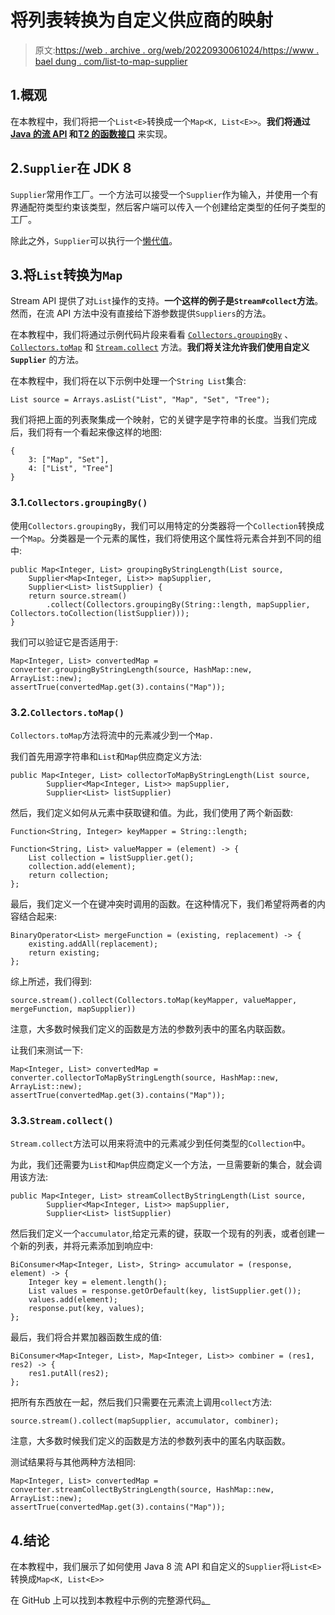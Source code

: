 # 将列表转换为自定义供应商的映射

> 原文:[https://web . archive . org/web/20220930061024/https://www . bael dung . com/list-to-map-supplier](https://web.archive.org/web/20220930061024/https://www.baeldung.com/list-to-map-supplier)

## 1.概观

在本教程中，我们将把一个`List<E>`转换成一个`Map<K, List<E>>`。**我们将通过 [Java 的流 API](/web/20220626195940/https://www.baeldung.com/java-8-streams) 和[T2 的函数接口](/web/20220626195940/https://www.baeldung.com/java-8-functional-interfaces)** 来实现。

## 2.`Supplier`在 JDK 8

`Supplier`常用作工厂。一个方法可以接受一个`Supplier`作为输入，并使用一个有界通配符类型约束该类型，然后客户端可以传入一个创建给定类型的任何子类型的工厂。

除此之外，`Supplier`可以执行一个[懒代值](/web/20220626195940/https://www.baeldung.com/guava-memoizer)。

## 3.将`List`转换为`Map`

Stream API 提供了对`List`操作的支持。**一个这样的例子是`Stream#collect`方法**。然而，在流 API 方法中没有直接给下游参数提供`Suppliers`的方法。

在本教程中，我们将通过示例代码片段来看看 [`Collectors.groupingBy`](/web/20220626195940/https://www.baeldung.com/java-groupingby-collector) 、 [`Collectors.toMap`](/web/20220626195940/https://www.baeldung.com/java-collectors-tomap) 和 [`Stream.collect`](/web/20220626195940/https://www.baeldung.com/java-8-collectors) 方法。**我们将关注允许我们使用自定义`Supplier`** 的方法。

在本教程中，我们将在以下示例中处理一个`String List`集合:

```
List source = Arrays.asList("List", "Map", "Set", "Tree");
```

我们将把上面的列表聚集成一个映射，它的关键字是字符串的长度。当我们完成后，我们将有一个看起来像这样的地图:

```
{
    3: ["Map", "Set"],
    4: ["List", "Tree"]
}
```

### 3.1.`Collectors.groupingBy()`

使用`Collectors.groupingBy`，我们可以用特定的分类器将一个`Collection`转换成一个`Map`。分类器是一个元素的属性，我们将使用这个属性将元素合并到不同的组中:

```
public Map<Integer, List> groupingByStringLength(List source, 
    Supplier<Map<Integer, List>> mapSupplier, 
    Supplier<List> listSupplier) {
    return source.stream()
        .collect(Collectors.groupingBy(String::length, mapSupplier, Collectors.toCollection(listSupplier)));
}
```

我们可以验证它是否适用于:

```
Map<Integer, List> convertedMap = converter.groupingByStringLength(source, HashMap::new, ArrayList::new);
assertTrue(convertedMap.get(3).contains("Map"));
```

### 3.2.`Collectors.toMap()`

`Collectors.toMap`方法将流中的元素减少到一个`Map.`

我们首先用源字符串和`List`和`Map`供应商定义方法:

```
public Map<Integer, List> collectorToMapByStringLength(List source, 
        Supplier<Map<Integer, List>> mapSupplier, 
        Supplier<List> listSupplier)
```

然后，我们定义如何从元素中获取键和值。为此，我们使用了两个新函数:

```
Function<String, Integer> keyMapper = String::length;

Function<String, List> valueMapper = (element) -> {
    List collection = listSupplier.get();
    collection.add(element);
    return collection;
};
```

最后，我们定义一个在键冲突时调用的函数。在这种情况下，我们希望将两者的内容结合起来:

```
BinaryOperator<List> mergeFunction = (existing, replacement) -> {
    existing.addAll(replacement);
    return existing;
};
```

综上所述，我们得到:

```
source.stream().collect(Collectors.toMap(keyMapper, valueMapper, mergeFunction, mapSupplier))
```

注意，大多数时候我们定义的函数是方法的参数列表中的匿名内联函数。

让我们来测试一下:

```
Map<Integer, List> convertedMap = converter.collectorToMapByStringLength(source, HashMap::new, ArrayList::new);
assertTrue(convertedMap.get(3).contains("Map"));
```

### 3.3.`Stream.collect()`

`Stream.collect`方法可以用来将流中的元素减少到任何类型的`Collection`中。

为此，我们还需要为`List`和`Map`供应商定义一个方法，一旦需要新的集合，就会调用该方法:

```
public Map<Integer, List> streamCollectByStringLength(List source, 
        Supplier<Map<Integer, List>> mapSupplier, 
        Supplier<List> listSupplier)
```

然后我们定义一个`accumulator`,给定元素的键，获取一个现有的列表，或者创建一个新的列表，并将元素添加到响应中:

```
BiConsumer<Map<Integer, List>, String> accumulator = (response, element) -> {
    Integer key = element.length();
    List values = response.getOrDefault(key, listSupplier.get());
    values.add(element);
    response.put(key, values);
};
```

最后，我们将合并累加器函数生成的值:

```
BiConsumer<Map<Integer, List>, Map<Integer, List>> combiner = (res1, res2) -> {
    res1.putAll(res2);
};
```

把所有东西放在一起，然后我们只需要在元素流上调用`collect`方法:

```
source.stream().collect(mapSupplier, accumulator, combiner);
```

注意，大多数时候我们定义的函数是方法的参数列表中的匿名内联函数。

测试结果将与其他两种方法相同:

```
Map<Integer, List> convertedMap = converter.streamCollectByStringLength(source, HashMap::new, ArrayList::new);
assertTrue(convertedMap.get(3).contains("Map")); 
```

## 4.结论

在本教程中，我们展示了如何使用 Java 8 流 API 和自定义的`Supplier`将`List<E>`转换成`Map<K, List<E>>`

在 GitHub 上可以找到本教程中示例的完整源代码[。](https://web.archive.org/web/20220626195940/https://github.com/eugenp/tutorials/tree/master/core-java-modules/java-collections-conversions-2)